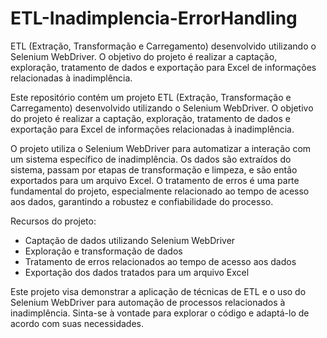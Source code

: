 # ETL-Inadimplencia-ErrorHandling
 ETL (Extração, Transformação e Carregamento) desenvolvido utilizando o Selenium WebDriver. O objetivo do projeto é realizar a captação, exploração, tratamento de dados e exportação para Excel de informações relacionadas à inadimplência.

Este repositório contém um projeto ETL (Extração, Transformação e Carregamento) desenvolvido utilizando o Selenium WebDriver. O objetivo do projeto é realizar a captação, exploração, tratamento de dados e exportação para Excel de informações relacionadas à inadimplência.

O projeto utiliza o Selenium WebDriver para automatizar a interação com um sistema específico de inadimplência. Os dados são extraídos do sistema, passam por etapas de transformação e limpeza, e são então exportados para um arquivo Excel. O tratamento de erros é uma parte fundamental do projeto, especialmente relacionado ao tempo de acesso aos dados, garantindo a robustez e confiabilidade do processo.

Recursos do projeto:
- Captação de dados utilizando Selenium WebDriver
- Exploração e transformação de dados
- Tratamento de erros relacionados ao tempo de acesso aos dados
- Exportação dos dados tratados para um arquivo Excel

Este projeto visa demonstrar a aplicação de técnicas de ETL e o uso do Selenium WebDriver para automação de processos relacionados à inadimplência. Sinta-se à vontade para explorar o código e adaptá-lo de acordo com suas necessidades.
